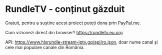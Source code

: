 # RundleTV - conținut găzduit
Gratuit, pentru a suștine acest proiect puteți dona prin [PayPal.me](https://paypal.me/ovidiucapraru).

Cum vizionezi direct din browser?
https://rundletv.eu.org

API: https://www.hlsrundle-stream-iptv.gq/api/ro.json, doar nume canal și cele mai populare canale din România.
